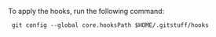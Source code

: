 
To apply the hooks, run the following command: 
```
 git config --global core.hooksPath $HOME/.gitstuff/hooks
```	

